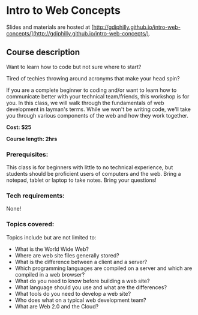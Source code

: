 # Intro to Web Concepts

Slides and materials are hosted at [http://gdiphilly.github.io/intro-web-concepts/](http://gdiphilly.github.io/intro-web-concepts/).

## Course description

Want to learn how to code but not sure where to start? 

Tired of techies throwing around acronyms that make your head spin?

If you are a complete beginner to coding and/or want to learn how to communicate better with your technical team/friends, this workshop is for you. In this class, we will walk through the fundamentals of web development in layman's terms. While we won't be writing code, we'll take you through various components of the web and how they work together. 


**Cost: $25** 

**Course length: 2hrs**

### Prerequisites:

This class is for beginners with little to no technical experience, but students should be proficient users of computers and the web. Bring a notepad, tablet or laptop to take notes. Bring your questions!


### Tech requirements:

None!


### Topics covered:

Topics include but are not limited to:

 - What is the World Wide Web?
 - Where are web site files generally stored?
 - What is the difference between a client and a server?
 - Which programming languages are compiled on a server and which are compiled in a web browser?
 - What do you need to know before building a web site?
 - What language should you use and what are the differences?
 - What tools do you need to develop a web site?
 - Who does what on a typical web development team?
 - What are Web 2.0 and the Cloud?

